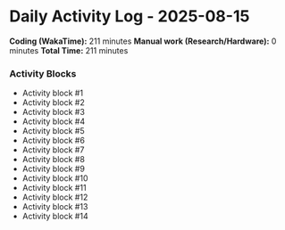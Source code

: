 # Daily Activity Log - 2025-08-15

**Coding (WakaTime):** 211 minutes
**Manual work (Research/Hardware):** 0 minutes
**Total Time:** 211 minutes

### Activity Blocks
- Activity block #1
- Activity block #2
- Activity block #3
- Activity block #4
- Activity block #5
- Activity block #6
- Activity block #7
- Activity block #8
- Activity block #9
- Activity block #10
- Activity block #11
- Activity block #12
- Activity block #13
- Activity block #14

